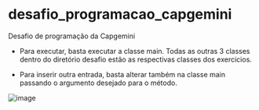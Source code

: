 # desafio_programacao_capgemini
Desafio de programação da Capgemini

- Para executar, basta executar a classe main. Todas as outras 3 classes dentro do diretório desafio estão as respectivas classes dos exercicios.

- Para inserir outra entrada, basta alterar também na classe main passando o argumento desejado para o método.

![image](https://user-images.githubusercontent.com/88988750/156950103-1a2e7d46-e8fd-47b6-98a8-c9e18d9831fd.png)

